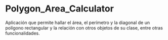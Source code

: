 # Polygon_Area_Calculator
Aplicación que permite hallar el área, el perímetro y la diagonal de un polígono rectangular y la relación con otros objetos de su clase, entre otras funcionalidades.
